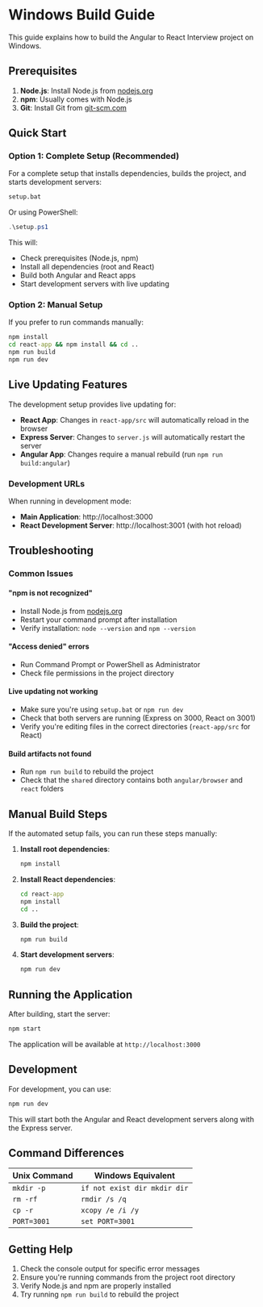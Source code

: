 # Windows Build Guide

This guide explains how to build the Angular to React Interview project on Windows.

## Prerequisites

1. **Node.js**: Install Node.js from [nodejs.org](https://nodejs.org/)
2. **npm**: Usually comes with Node.js
3. **Git**: Install Git from [git-scm.com](https://git-scm.com/)

## Quick Start

### Option 1: Complete Setup (Recommended)

For a complete setup that installs dependencies, builds the project, and starts development servers:

```cmd
setup.bat
```

Or using PowerShell:
```powershell
.\setup.ps1
```

This will:
- Check prerequisites (Node.js, npm)
- Install all dependencies (root and React)
- Build both Angular and React apps
- Start development servers with live updating

### Option 2: Manual Setup

If you prefer to run commands manually:

```cmd
npm install
cd react-app && npm install && cd ..
npm run build
npm run dev
```

## Live Updating Features

The development setup provides live updating for:

- **React App**: Changes in `react-app/src` will automatically reload in the browser
- **Express Server**: Changes to `server.js` will automatically restart the server
- **Angular App**: Changes require a manual rebuild (run `npm run build:angular`)

### Development URLs

When running in development mode:
- **Main Application**: http://localhost:3000
- **React Development Server**: http://localhost:3001 (with hot reload)

## Troubleshooting

### Common Issues

#### "npm is not recognized"
- Install Node.js from [nodejs.org](https://nodejs.org/)
- Restart your command prompt after installation
- Verify installation: `node --version` and `npm --version`

#### "Access denied" errors
- Run Command Prompt or PowerShell as Administrator
- Check file permissions in the project directory

#### Live updating not working
- Make sure you're using `setup.bat` or `npm run dev`
- Check that both servers are running (Express on 3000, React on 3001)
- Verify you're editing files in the correct directories (`react-app/src` for React)

#### Build artifacts not found
- Run `npm run build` to rebuild the project
- Check that the `shared` directory contains both `angular/browser` and `react` folders

## Manual Build Steps

If the automated setup fails, you can run these steps manually:

1. **Install root dependencies**:
   ```cmd
   npm install
   ```

2. **Install React dependencies**:
   ```cmd
   cd react-app
   npm install
   cd ..
   ```

3. **Build the project**:
   ```cmd
   npm run build
   ```

4. **Start development servers**:
   ```cmd
   npm run dev
   ```

## Running the Application

After building, start the server:

```cmd
npm start
```

The application will be available at `http://localhost:3000`

## Development

For development, you can use:

```cmd
npm run dev
```

This will start both the Angular and React development servers along with the Express server.

## Command Differences

| Unix Command | Windows Equivalent |
|--------------|-------------------|
| `mkdir -p` | `if not exist dir mkdir dir` |
| `rm -rf` | `rmdir /s /q` |
| `cp -r` | `xcopy /e /i /y` |
| `PORT=3001` | `set PORT=3001` |

## Getting Help

1. Check the console output for specific error messages
2. Ensure you're running commands from the project root directory
3. Verify Node.js and npm are properly installed
4. Try running `npm run build` to rebuild the project 